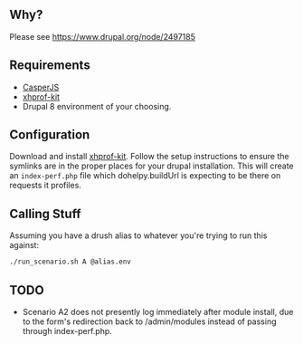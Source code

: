 ## Why?
Please see https://www.drupal.org/node/2497185

## Requirements

* [CasperJS](http://casperjs.readthedocs.org/en/latest/installation.html)
* [xhprof-kit](https://github.com/LionsAd/xhprof-kit)
* Drupal 8 environment of your choosing.

## Configuration

Download and install [xhprof-kit](https://github.com/LionsAd/xhprof-kit). Follow the setup instructions to ensure the symlinks are in the proper places for your drupal installation. This will create an `index-perf.php` file which dohelpy.buildUrl is expecting to be there on requests it profiles.

## Calling Stuff
Assuming you have a drush alias to whatever you're trying to run this against:

```bash
./run_scenario.sh A @alias.env
```

## TODO

* Scenario A2 does not presently log immediately after module install, due to the form's redirection back to /admin/modules instead of passing through index-perf.php.
